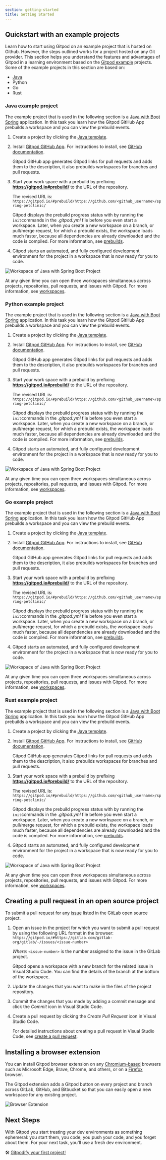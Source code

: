 ```yaml
---
section: getting-started
title: Getting Started
---
```


<script context="module">
  export const prerender = true;
</script>

## Quickstart with an example projects

Learn how to start using Gitpod on an example project that is hosted on Github. However, the steps outlined works for a project hosted on any Git provider. This section helps you understand the features and advantages of Gitpod in a learning environment based on the [Gitpod example](/docs/examples) projects. Some of the example projects in this section are based on:

- [Java](/#java-example-project)
- Python
- Go
- Rust

### Java example project

The example project that is used in the following section is a [Java with Boot Spring](https://github.com/gitpod-io/spring-petclinic) application. In this task you learn how the Gitpod GitHub App prebuilds a workspace and you can view the prebuild events.

1. Create a project by clicking the [Java template](https://github.com/gitpod-io/spring-petclinic/generate).

2. Install [Gitpod GitHub App](https://github.com/marketplace/gitpod-io). For instructions to install, see [GitHub documentation](https://docs.github.com/en/github/customizing-your-github-workflow/purchasing-and-installing-apps-in-github-marketplace/installing-an-app-in-your-organization#installing-a-github-app-in-your-organization).

   Gitpod GitHub app generates Gitpod links for pull requests and adds them to the description, it also prebuilds workspaces for branches and pull requests.

3. Start your work space with a prebuild by prefixing **https://gitpod.io#prebuild/** to the URL of the repository.

   The revised URL is: `https://gitpod.io/#prebuild/https://github.com/<github_username>/spring-petclinic/`

   Gitpod displays the prebuild progress status with by running the `init`commands in the _.gitpod.yml_ file before you even start a workspace. Later, when you create a new workspace on a branch, or pull/merge request, for which a prebuild exists, the workspace loads much faster, because all dependencies are already downloaded and the code is compiled. For more information, see [prebuilds](/docs/prebuilds).

4. Gitpod starts an automated, and fully configured development environment for the project in a workspace that is now ready for you to code.

![Workspace of Java with Spring Boot Project](../../../../static/images/docs/beta/getting-started/java-with-spring-boot-workspace.png)

At any given time you can open three workspaces simultaneous across projects, repositories, pull requests, and issues with Gitpod. For more information, see [workspaces](/docs/workspaces).

### Python example project

The example project that is used in the following section is a [Java with Boot Spring](https://github.com/gitpod-io/spring-petclinic) application. In this task you learn how the Gitpod GitHub App prebuilds a workspace and you can view the prebuild events.

1. Create a project by clicking the [Java template](https://github.com/gitpod-io/spring-petclinic/generate).

2. Install [Gitpod GitHub App](https://github.com/marketplace/gitpod-io). For instructions to install, see [GitHub documentation](https://docs.github.com/en/github/customizing-your-github-workflow/purchasing-and-installing-apps-in-github-marketplace/installing-an-app-in-your-organization#installing-a-github-app-in-your-organization).

   Gitpod GitHub app generates Gitpod links for pull requests and adds them to the description, it also prebuilds workspaces for branches and pull requests.

3. Start your work space with a prebuild by prefixing **https://gitpod.io#prebuild/** to the URL of the repository.

   The revised URL is: `https://gitpod.io/#prebuild/https://github.com/<github_username>/spring-petclinic/`

   Gitpod displays the prebuild progress status with by running the `init`commands in the _.gitpod.yml_ file before you even start a workspace. Later, when you create a new workspace on a branch, or pull/merge request, for which a prebuild exists, the workspace loads much faster, because all dependencies are already downloaded and the code is compiled. For more information, see [prebuilds](/docs/prebuilds).

4. Gitpod starts an automated, and fully configured development environment for the project in a workspace that is now ready for you to code.

![Workspace of Java with Spring Boot Project](../../../../static/images/docs/beta/getting-started/java-with-spring-boot-workspace.png)

At any given time you can open three workspaces simultaneous across projects, repositories, pull requests, and issues with Gitpod. For more information, see [workspaces](/docs/workspaces).

### Go example project

The example project that is used in the following section is a [Java with Boot Spring](https://github.com/gitpod-io/spring-petclinic) application. In this task you learn how the Gitpod GitHub App prebuilds a workspace and you can view the prebuild events.

1. Create a project by clicking the [Java template](https://github.com/gitpod-io/spring-petclinic/generate).

2. Install [Gitpod GitHub App](https://github.com/marketplace/gitpod-io). For instructions to install, see [GitHub documentation](https://docs.github.com/en/github/customizing-your-github-workflow/purchasing-and-installing-apps-in-github-marketplace/installing-an-app-in-your-organization#installing-a-github-app-in-your-organization).

   Gitpod GitHub app generates Gitpod links for pull requests and adds them to the description, it also prebuilds workspaces for branches and pull requests.

3. Start your work space with a prebuild by prefixing **https://gitpod.io#prebuild/** to the URL of the repository.

   The revised URL is: `https://gitpod.io/#prebuild/https://github.com/<github_username>/spring-petclinic/`

   Gitpod displays the prebuild progress status with by running the `init`commands in the _.gitpod.yml_ file before you even start a workspace. Later, when you create a new workspace on a branch, or pull/merge request, for which a prebuild exists, the workspace loads much faster, because all dependencies are already downloaded and the code is compiled. For more information, see [prebuilds](/docs/prebuilds).

4. Gitpod starts an automated, and fully configured development environment for the project in a workspace that is now ready for you to code.

![Workspace of Java with Spring Boot Project](../../../../static/images/docs/beta/getting-started/java-with-spring-boot-workspace.png)

At any given time you can open three workspaces simultaneous across projects, repositories, pull requests, and issues with Gitpod. For more information, see [workspaces](/docs/workspaces).

### Rust example project

The example project that is used in the following section is a [Java with Boot Spring](https://github.com/gitpod-io/spring-petclinic) application. In this task you learn how the Gitpod GitHub App prebuilds a workspace and you can view the prebuild events.

1. Create a project by clicking the [Java template](https://github.com/gitpod-io/spring-petclinic/generate).

2. Install [Gitpod GitHub App](https://github.com/marketplace/gitpod-io). For instructions to install, see [GitHub documentation](https://docs.github.com/en/github/customizing-your-github-workflow/purchasing-and-installing-apps-in-github-marketplace/installing-an-app-in-your-organization#installing-a-github-app-in-your-organization).

   Gitpod GitHub app generates Gitpod links for pull requests and adds them to the description, it also prebuilds workspaces for branches and pull requests.

3. Start your work space with a prebuild by prefixing **https://gitpod.io#prebuild/** to the URL of the repository.

   The revised URL is: `https://gitpod.io/#prebuild/https://github.com/<github_username>/spring-petclinic/`

   Gitpod displays the prebuild progress status with by running the `init`commands in the _.gitpod.yml_ file before you even start a workspace. Later, when you create a new workspace on a branch, or pull/merge request, for which a prebuild exists, the workspace loads much faster, because all dependencies are already downloaded and the code is compiled. For more information, see [prebuilds](/docs/prebuilds).

4. Gitpod starts an automated, and fully configured development environment for the project in a workspace that is now ready for you to code.

![Workspace of Java with Spring Boot Project](../../../../static/images/docs/beta/getting-started/java-with-spring-boot-workspace.png)

At any given time you can open three workspaces simultaneous across projects, repositories, pull requests, and issues with Gitpod. For more information, see [workspaces](/docs/workspaces).

## Creating a pull request in an open source project

To submit a pull request for any [issue](https://gitlab.com/gitlab-org/gitlab/-/issues/) listed in the GitLab open source project.

1. Open an issue in the project for which you want to submit a pull request by using the following URL format in the browser:
   `https://gitpod.io/#https://gitlab.com/gitlab-org/gitlab/-/issues/<issue-number>`

   _Where_: `<issue-number>` is the number assigned to the issue in the GitLab project.

   Gitpod opens a workspace with a new branch for the related issue in Visual Studio Code. You can find the details of the branch at the bottom of the workspace.

2. Update the changes that you want to make in the files of the project repository.

3. Commit the changes that you made by adding a commit message and click the _Commit_ icon in Visual Studio Code.

4. Create a pull request by clicking the _Create Pull Request_ icon in Visual Studio Code.

   For detailed instructions about creating a pull request in Visual Studio Code, see [create a pull request](https://code.visualstudio.com/docs/editor/github#_creating-pull-requests).

## Installing a browser extension

You can install Gitpod browser extension on any [Chromium-based](https://chrome.google.com/webstore/detail/gitpod-online-ide/dodmmooeoklaejobgleioelladacbeki) browsers such as Microsoft Edge, Brave, Chrome, and others, or on a [Firefox](https://addons.mozilla.org/firefox/addon/gitpod/) browser.

The Gitpod extension adds a Gitpod button on every project and branch across GitLab, GitHub, and Bitbucket so that you can easily open a new workspace for any existing project.

![Browser Extension](../../../static/images/docs/browser-extension-lense.png)

## Next Steps

With Gitpod you start treating your dev environments as something ephemeral: you start them, you code, you push your code, and you forget about them. For your next task, you'll use a fresh dev environment.

🛠 [Gitpodify your first project!](https://www.gitpod.io/docs/configuration)
